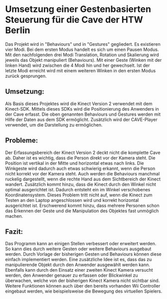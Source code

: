 # Umsetzung einer Gestenbasierten Steuerung für die Cave der HTW Berlin

Das Projekt wird in "Behaviours" und in "Gestures" gegliedert.
Es existieren vier Modi. Bei dem ersten Modus handelt es sich um einen Pausen Modus. Mit den nachfolgenden drei Modi Translation, Rotation und Skalierung wird jeweils das Objekt manipuliert (Behaviours).
Mit einer Geste (Winken mit der linken Hand) wird zwischen die 4 Modi hin und her gewechselt.
Ist der letzte Modi erreicht wird mit einem weiteren Winken in den ersten Modus zurück gesprungen.

## Umsetzung:

Als Basis dieses Projektes wird die Kinect Version 2 verwendet mit dem Kinect-SDK. Mittels dieses SDKs wird die Positionierung des Anwenders in der Cave erfasst. Die oben genannten Behaviours und Gestures werden mit Hilfe der Daten aus dem SDK ermöglicht. Zusätzlich wird der CAVE-Player verwendet, um die Darstellung zu ermöglichen.

## Probleme:

Der Erfassungsbereich der Kinect Version 2 deckt nicht die komplette Cave ab.
Daher ist es wichtig, dass die Person direkt vor der Kamera steht.
Die Position ist vertikal in der Mitte und horizontal etwas nach links.
Die Winkgeste wird dadurch auch etwas schwierig erkannt, wenn die Person nicht korrekt vor der Kamera steht.
Auch werden die Behaviours manchmal ruckelig dargestellt, wenn die rechte Hand aus dem Sichtbereich der Kinect wandert.
Zusätzlich kommt hinzu, dass die Kinect durch den Winkel nicht optimal ausgerichtet ist.
Dadurch entsteht ein im Winkel verschobenes Koordinatensystem. Dieses Problem tritt nicht auf, wenn die Kinect zum Testen an den Laptop angeschlossen wird und korrekt horizontal ausgerichtet ist.
Erschwerend kommt hinzu, dass mehrere Personen schon das Erkennen der Geste und die Manipulation des Objektes fast unmöglich machen.

## Fazit:

Das Programm kann an einigen Stellen verbessert oder erweitert werden. So kann dies durch weitere Gesten oder weitere Behaviours ausgebaut werden. Durch Vorlage der bisherigen Gesten und Behaviours können diese einfach implementiert werden.
Eine zusätzliche Idee ist es, dass das zu manipulierende Objekt durch den Anwender ausgewählt werden kann.
Ebenfalls kann durch den Einsatz einer zweiten Kinect Kamera versucht werden, den Anwender genauer zu erfassen oder Blickwinkel zu überwachen, welche von der bisherigen Kinect Kamera nicht sichtbar sind.
Weitere Funktionen können auch über den bereits vorhanden Wii Controller eingebaut werden, wie beispielsweise die Bewegung des virtuellen Spielers.
